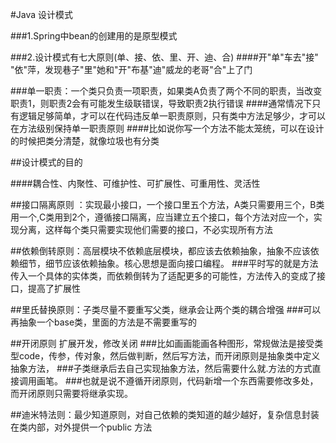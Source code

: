#Java 设计模式

###1.Spring中bean的创建用的是原型模式

###2.设计模式有七大原则(单、接、依、里、开、迪、合)
####开"单"车去"接" "依"萍，发现巷子"里"她和"开"布基"迪"威龙的老哥"合"上了门

###单一职责：一个类只负责一项职责，如果类A负责了两个不同的职责，当改变职责1，则职责2会有可能发生级联错误，导致职责2执行错误
####通常情况下只有逻辑足够简单，才可以在代码违反单一职责原则，只有类中方法足够少，才可以在方法级别保持单一职责原则
####比如说你写一个方法不能太笼统，可以在设计的时候把类分清楚，就像垃圾也有分类

##设计模式的目的

####耦合性、内聚性、可维护性、可扩展性、可重用性、灵活性

##接口隔离原则 ：实现最小接口，一个接口里五个方法，A类只需要用三个，B类用一个,C类用到2个，遵循接口隔离，应当建立五个接口，每个方法对应一个，实现分离，这样每个类只需要实现他们需要的接口，不必实现所有方法

##依赖倒转原则：高层模块不依赖底层模块，都应该去依赖抽象，抽象不应该依赖细节，细节应该依赖抽象。核心思想是面向接口编程。
###平时写的就是方法传入一个具体的实体类，而依赖倒转为了适配更多的可能性，方法传入的变成了接口，提高了扩展性

##里氏替换原则：子类尽量不要重写父类，继承会让两个类的耦合增强
###可以再抽象一个base类，里面的方法是不需要重写的

##开闭原则 扩展开发，修改关闭
###比如画画能画各种图形，常规做法是接受类型code，传参，传对象，然后做判断，然后写方法，而开闭原则是抽象类中定义抽象方法，
###子类继承后去自己实现抽象方法，然后需要什么就.方法的方式直接调用画笔。
###也就是说不遵循开闭原则，代码新增一个东西需要修改多处，而开闭原则只需要将继承实现。

##迪米特法则：最少知道原则，对自己依赖的类知道的越少越好，复杂信息封装在类内部，对外提供一个public 方法